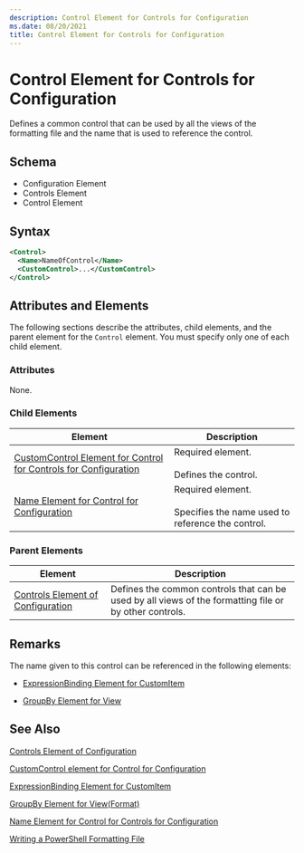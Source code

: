 ```yaml
---
description: Control Element for Controls for Configuration
ms.date: 08/20/2021
title: Control Element for Controls for Configuration
---
```

# Control Element for Controls for Configuration

Defines a common control that can be used by all the views of the formatting file and the name that
is used to reference the control.

## Schema

- Configuration Element
- Controls Element
- Control Element

## Syntax

```xml
<Control>
  <Name>NameOfControl</Name>
  <CustomControl>...</CustomControl>
</Control>
```

## Attributes and Elements

The following sections describe the attributes, child elements, and the parent element for the
`Control` element. You must specify only one of each child element.

### Attributes

None.

### Child Elements

|Element|Description|
|-------------|-----------------|
|[CustomControl Element for Control for Controls for Configuration](./customcontrol-element-for-control-for-controls-for-configuration-format.md)|Required element.<br /><br /> Defines the control.|
|[Name Element for Control for Configuration](./name-element-for-control-for-controls-for-configuration-format.md)|Required element.<br /><br /> Specifies the name used to reference the control.|

### Parent Elements

|Element|Description|
|-------------|-----------------|
|[Controls Element of Configuration](./controls-element-for-configuration-format.md)|Defines the common controls that can be used by all views of the formatting file or by other controls.|

## Remarks

The name given to this control can be referenced in the following elements:

- [ExpressionBinding Element for CustomItem](./expressionbinding-element-for-customitem-for-controls-for-configuration-format.md)

- [GroupBy Element for View](./groupby-element-for-view-format.md)

## See Also

[Controls Element of Configuration](./controls-element-for-configuration-format.md)

[CustomControl element for Control for Configuration](./customcontrol-element-for-control-for-controls-for-configuration-format.md)

[ExpressionBinding Element for CustomItem](./expressionbinding-element-for-customitem-for-controls-for-configuration-format.md)

[GroupBy Element for View(Format)](./groupby-element-for-view-format.md)

[Name Element for Control for Controls for Configuration](./name-element-for-control-for-controls-for-configuration-format.md)

[Writing a PowerShell Formatting File](./writing-a-powershell-formatting-file.md)
